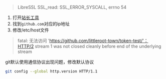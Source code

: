 > LibreSSL SSL_read: SSL_ERROR_SYSCALL, errno 54

1. 打开[站长工具](https://tool.chinaz.com/dns/)
2. 找到`github.com`对应的ip地址
3. 修改/etc/host文件

> fatal: 无法访问 'https://github.com/littleroot-town/token-test/'：HTTP/2 stream 1 was not closed cleanly before end of the underlying stream

git默认使用通信协议出现问题，修改默认协议

```zsh
git config --global http.version HTTP/1.1
```
